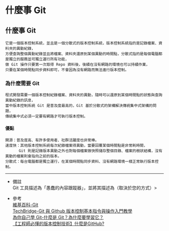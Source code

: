# 什麼事 Git

## 什麼事 Git
    它是一個版本控制系統，並且是一個分散式的版本控制系統，版本控制系統指的是記錄檔案、資料夾的異動紀錄，
    方便查詢整個異動紀錄並且將檔案、資料夾還原到某個異動的時間點，分散式指的是每個電腦都是獨立的服務並可獨立運行所有功能，
    做 Git 操作只要第一次取得 Repo 資料後，後續在沒有網路的環境也可以持續作業，
    只要在某個時間點同步資料即可，不會因為沒有網路而無法進行版本控制。

### 為什麼需要 Git
    程式開發需要一個版本控制紀錄檔案、資料夾的異動，隨時可以還原到某個時間點的狀態與查詢異動紀錄的訊息，
    當中版本控制系統 Git 是普及度最高的，Git 基於分散式的架構解決傳統集中式架構的問題，
    傳統集中式必須一定要有網路才可執行版本控制。

#### 優點
    開源：普及度高、有許多使用者、社群活躍度也非常棒。
    速度快：其他版本控制系統每次紀錄檔案得異動，當要回覆某個時間點是非常耗時間，
          Git 則是記錄版本異動之外也對每個檔案做快照儲存整個目錄、檔案的樹狀結構，沒有異動的檔案則會指向之前的版本。
    分散式：每台電腦都是獨立運行，在某個時間點同步資料、沒有網路環境一樣正常執行版本控制。

---
- 備註
    <br/>
    Git 工具描述為「愚蠢的內容跟蹤器」，並將其描述為（取決於您的方式）>  

- 參考
    <br/>
    [維基百科-Git](https://zh.wikipedia.org/wiki/Git)
    <br/>
    [TechBridge-Git 與 Github 版本控制基本指令與操作入門教學](https://blog.techbridge.cc/2018/01/17/learning-programming-and-coding-with-python-git-and-github-tutorial/)
    <br/>
    [為你自己學 Git-什麼是 Git？為什麼要學習它？](https://gitbook.tw/chapters/introduction/what-is-git.html)
    <br/>
    [【工程師必懂的版本控制技術】什麼是GitHub?](https://medium.com/@makerincollege2018/%E5%B7%A5%E7%A8%8B%E5%B8%AB%E5%BF%85%E6%87%82%E7%9A%84%E7%89%88%E6%9C%AC%E6%8E%A7%E5%88%B6%E6%8A%80%E8%A1%93-%E4%BB%80%E9%BA%BC%E6%98%AFgithub-376421fd871d)
    